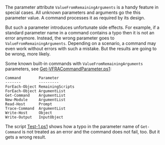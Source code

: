 
The parameter attribute `ValueFromRemainingArguments` is a handy feature in
special cases. All unknown parameters and arguments go the this parameter
value. A command processes it as required by its design.

But such a parameter introduces unfortunate side effects. For example, if a
standard parameter name in a command contains a typo then it is not an error
anymore. Instead, the wrong parameter goes to `ValueFromRemainingArguments`.
Depending on a scenario, a command may even work without errors with such a
mistake. But the results are going to be wrong, more likely.

Some known built-in commands with `ValueFromRemainingArguments` parameters,
see [Get-VFRACommandParameter.ps1](Get-VFRACommandParameter.ps1):

    Command        Parameter
    -------        ---------
    ForEach-Object RemainingScripts
    ForEach-Object ArgumentList
    Get-Command    ArgumentList
    New-Module     ArgumentList
    Read-Host      Prompt
    Trace-Command  ArgumentList
    Write-Host     Object
    Write-Output   InputObject

The script [Test-1.ps1](Test-1.ps1) shows how a typo in the parameter name of
`Get-Command` is not treated as an error and the command does not fail, too.
But it gets a wrong result.
